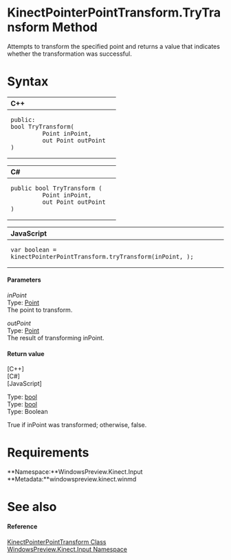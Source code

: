 KinectPointerPointTransform.TryTransform Method  
===============================================  

Attempts to transform the specified point and returns a value that indicates whether the transformation was successful. <span id="syntaxSection"></span>

Syntax  
======  

<table>
<colgroup>
<col width="100%" />
</colgroup>
<thead>
<tr class="header">
<th align="left">C++</th>
</tr>
</thead>
<tbody>
<tr class="odd">
<td align="left"><pre><code>public:  
bool TryTransform(  
         Point inPoint,  
         out Point outPoint  
)</code></pre></td>
</tr>
</tbody>
</table>

<table>
<colgroup>
<col width="100%" />
</colgroup>
<thead>
<tr class="header">
<th align="left">C#</th>
</tr>
</thead>
<tbody>
<tr class="odd">
<td align="left"><pre><code>public bool TryTransform (  
         Point inPoint,  
         out Point outPoint  
)</code></pre></td>
</tr>
</tbody>
</table>

<table>
<colgroup>
<col width="100%" />
</colgroup>
<thead>
<tr class="header">
<th align="left">JavaScript</th>
</tr>
</thead>
<tbody>
<tr class="odd">
<td align="left"><pre><code>var boolean = kinectPointerPointTransform.tryTransform(inPoint, );</code></pre></td>
</tr>
</tbody>
</table>

<span id="ID4EG"></span>
#### Parameters  

*inPoint*    
Type: [Point](http://msdn.microsoft.com/en-us/library/windows.foundation.point.aspx)  
The point to transform.  

*outPoint*    
Type: [Point](http://msdn.microsoft.com/en-us/library/windows.foundation.point.aspx)  
The result of transforming inPoint.  

<span id="ID4EP"></span>
#### Return value  

[C++]   
 [C\#]   
 [JavaScript]   

Type: [bool](http://msdn.microsoft.com/en-us/library/hh755815.aspx)  
Type: [bool](http://msdn.microsoft.com/en-us/library/system.boolean.aspx)  
Type: Boolean  

True if inPoint was transformed; otherwise, false.  

<span id="requirements"></span>

Requirements  
============  

**Namespace:**WindowsPreview.Kinect.Input  
**Metadata:**windowspreview.kinect.winmd  

<span id="ID4EGB"></span>

See also  
========  

<span id="ID4EIB"></span>
#### Reference  

[KinectPointerPointTransform Class](../../KinectPointerPointTransform.md)  
 [WindowsPreview.Kinect.Input Namespace](../../../Kinect.Input.md)  



<!--Please do not edit the data in the comment block below.-->
<!--
TOCTitle : TryTransform Method
RLTitle : KinectPointerPointTransform.TryTransform Method
KeywordK : TryTransform method
KeywordK : KinectPointerPointTransform.TryTransform method
KeywordF : WindowsPreview.Kinect.Input.KinectPointerPointTransform.TryTransform
KeywordF : KinectPointerPointTransform.TryTransform
KeywordF : TryTransform
KeywordF : WindowsPreview.Kinect.Input.KinectPointerPointTransform.TryTransform(Windows.Foundation.Point,Windows.Foundation.Point@)
KeywordA : M:WindowsPreview.Kinect.Input.KinectPointerPointTransform.TryTransform(Windows.Foundation.Point,Windows.Foundation.Point@)
AssetID : M:WindowsPreview.Kinect.Input.KinectPointerPointTransform.TryTransform(Windows.Foundation.Point,Windows.Foundation.Point@)
Locale : en-us
CommunityContent : 1
APIType : Managed
APILocation : windowspreview.kinect.winmd
APIName : WindowsPreview.Kinect.Input.KinectPointerPointTransform.TryTransform
TargetOS : Windows
TopicType : kbSyntax
DevLang : VB
DevLang : CSharp
DevLang : JavaScript
DevLang : C++
DocSet : K4Wv2
ProjType : K4Wv2Proj
Technology : Kinect for Windows
Product : Kinect for Windows SDK v2
productversion : 20
-->
